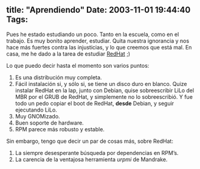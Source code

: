 title: "Aprendiendo"
Date: 2003-11-01 19:44:40
Tags: 
---
<p>Pues he estado estudiando un poco. Tanto en la escuela, como en el trabajo. Es muy bonito aprender, estudiar. Quita nuestra ignorancia y nos hace más fuertes contra las injusticias, y lo que creemos que está mal. En casa, me he dado a la tarea de estudiar <a href="http://web.archive.org/web/20031125134728/http://www.redhat.com/">RedHat</a> ;)


Lo que puedo decir hasta el momento son varios puntos:
</p>
<ol>
<li>Es una distribución muy completa.</li>
<li>Fácil instalación si, y sólo si, se tiene un disco duro en blanco. Quize instalar RedHat en la lap, junto con Debian, quise sobreescribir LiLo del MBR por el GRUB de RedHat, y simplemente no lo sobreescribió. Y fue todo un pedo copiar el boot de RedHat, <strong>desde</strong> Debian, y seguir ejecutando LiLo.</li>
<li>Muy GNOMizado.</li>
<li>Buen soporte de hardware.</li>
<li>RPM parece más robusto y estable.</li>
</ol>
<p>
Sin embargo, tengo que decir un par de cosas más, sobre RedHat:
</p>
<ol>
<li>La siempre desesperante búsqueda por dependencias en RPM&#8217;s.</li>
<li>La carencia de la ventajosa herramienta <em>urpmi</em> de Mandrake.</li>
</ol>

